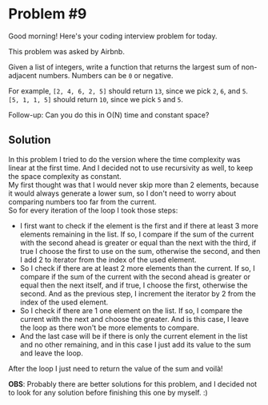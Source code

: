 # Problem #9  

Good morning! Here's your coding interview problem for today.  

This problem was asked by Airbnb.  

Given a list of integers, write a function that returns the largest sum of non-adjacent numbers. Numbers can be `0` or negative.  

For example, `[2, 4, 6, 2, 5]` should return `13`, since we pick `2`, `6`, and `5`. `[5, 1, 1, 5]` should return `10`, since we pick `5` and `5`.

Follow-up: Can you do this in O(N) time and constant space?  

## Solution

In this problem I tried to do the version where the time complexity was linear at the first time. And I decided not to use recursivity as well, to keep the space complexity as constant.  
My first thought was that I would never skip more than 2 elements, because it would always generate a lower sum, so I don't need to worry about comparing numbers too far from the current.  
So for every iteration of the loop I took those steps:  

* I first want to check if the element is the first and if there at least 3 more elements remaining in the list. If so, I compare if the sum of the current with the second ahead is greater or equal than the next with the third, if true I choose the first to use on the sum, otherwise the second, and then I add 2 to iterator from the index of the used element.  
* So I check if there are at least 2 more elements than the current. If so, I compare if the sum of the current with the second ahead is greater or equal then the next itself, and if true, I choose the first, otherwise the second. And as the previous step, I increment the iterator by 2 from the index of the used element.  
* So I check if there are 1 one element on the list. If so, I compare the current with the next and choose the greater. And is this case, I leave the loop as there won't be more elements to compare.  
* And the last case will be if there is only the current element in the list and no other remaining, and in this case I just add its value to the sum and leave the loop.  

After the loop I just need to return the value of the sum and voilà!  

**OBS**: Probably there are better solutions for this problem, and I decided not to look for any solution before finishing this one by myself. :)  

